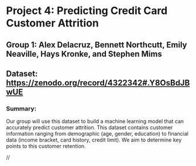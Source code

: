 # Project 4: Predicting Credit Card Customer Attrition
## Group 1: Alex Delacruz, Bennett Northcutt, Emily Neaville, Hays Kronke, and Stephen Mims
## Dataset: https://zenodo.org/record/4322342#.Y8OsBdJBwUE

### Summary:
Our group will use this dataset to build a machine learning model that can accurately predict customer attrition. This dataset contains customer information ranging from demographic (age, gender, education) to financial data (income bracket, card history, credit limit). We aim to determine key points to this customer retention.

//
